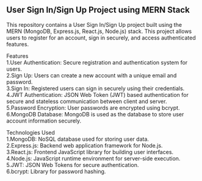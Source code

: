 ## User Sign In/Sign Up Project using MERN Stack

This repository contains a User Sign In/Sign Up project built using the MERN (MongoDB, Express.js, React.js, Node.js) stack. This project allows users to register for an account, sign in securely, and access authenticated features.

Features\
1.User Authentication: Secure registration and authentication system for users.\
2.Sign Up: Users can create a new account with a unique email and password.\
3.Sign In: Registered users can sign in securely using their credentials.\
4.JWT Authentication: JSON Web Token (JWT) based authentication for secure and stateless communication between client and server.\
5.Password Encryption: User passwords are encrypted using bcrypt.\
6.MongoDB Database: MongoDB is used as the database to store user account information securely.

Technologies Used\
1.MongoDB: NoSQL database used for storing user data.\
2.Express.js: Backend web application framework for Node.js.\
3.React.js: Frontend JavaScript library for building user interfaces.\
4.Node.js: JavaScript runtime environment for server-side execution.\
5.JWT: JSON Web Tokens for secure authentication.\
6.bcrypt: Library for password hashing.
